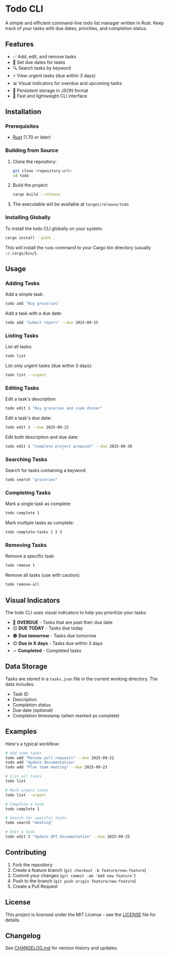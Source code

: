 # Todo CLI

A simple and efficient command-line todo list manager written in Rust. Keep track of your tasks with due dates, priorities, and completion status.

## Features

- ✅ Add, edit, and remove tasks
- 📅 Set due dates for tasks
- 🔍 Search tasks by keyword
- ⚡ View urgent tasks (due within 3 days)
- 📊 Visual indicators for overdue and upcoming tasks
- 💾 Persistent storage in JSON format
- 🚀 Fast and lightweight CLI interface

## Installation

### Prerequisites

- [Rust](https://rustup.rs/) (1.70 or later)

### Building from Source

1. Clone the repository:

   ```bash
   git clone <repository-url>
   cd todo
   ```

2. Build the project:

   ```bash
   cargo build --release
   ```

3. The executable will be available at `target/release/todo`

### Installing Globally

To install the todo CLI globally on your system:

```bash
cargo install --path .
```

This will install the `todo` command to your Cargo bin directory (usually `~/.cargo/bin/`).

## Usage

### Adding Tasks

Add a simple task:

```bash
todo add "Buy groceries"
```

Add a task with a due date:

```bash
todo add "Submit report" --due 2025-09-25
```

### Listing Tasks

List all tasks:

```bash
todo list
```

List only urgent tasks (due within 3 days):

```bash
todo list --urgent
```

### Editing Tasks

Edit a task's description:

```bash
todo edit 1 "Buy groceries and cook dinner"
```

Edit a task's due date:

```bash
todo edit 1 --due 2025-09-22
```

Edit both description and due date:

```bash
todo edit 1 "Complete project proposal" --due 2025-09-30
```

### Searching Tasks

Search for tasks containing a keyword:

```bash
todo search "groceries"
```

### Completing Tasks

Mark a single task as complete:

```bash
todo complete 1
```

Mark multiple tasks as complete:

```bash
todo complete-tasks 1 2 3
```

### Removing Tasks

Remove a specific task:

```bash
todo remove 1
```

Remove all tasks (use with caution):

```bash
todo remove-all
```

## Visual Indicators

The todo CLI uses visual indicators to help you prioritize your tasks:

- 🔴 **OVERDUE** - Tasks that are past their due date
- 🟡 **DUE TODAY** - Tasks due today
- 🟠 **Due tomorrow** - Tasks due tomorrow
- 🟡 **Due in X days** - Tasks due within 3 days
- ✓ **Completed** - Completed tasks

## Data Storage

Tasks are stored in a `tasks.json` file in the current working directory. The data includes:

- Task ID
- Description
- Completion status
- Due date (optional)
- Completion timestamp (when marked as complete)

## Examples

Here's a typical workflow:

```bash
# Add some tasks
todo add "Review pull requests" --due 2025-09-22
todo add "Update documentation"
todo add "Plan team meeting" --due 2025-09-23

# List all tasks
todo list

# Mark urgent tasks
todo list --urgent

# Complete a task
todo complete 1

# Search for specific tasks
todo search "meeting"

# Edit a task
todo edit 2 "Update API documentation" --due 2025-09-25
```

## Contributing

1. Fork the repository
2. Create a feature branch (`git checkout -b feature/new-feature`)
3. Commit your changes (`git commit -am 'Add new feature'`)
4. Push to the branch (`git push origin feature/new-feature`)
5. Create a Pull Request

## License

This project is licensed under the MIT License - see the [LICENSE](LICENSE) file for details.

## Changelog

See [CHANGELOG.md](CHANGELOG.md) for version history and updates.

